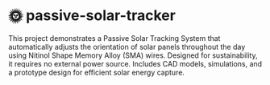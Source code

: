 # 🌞 passive-solar-tracker
This project demonstrates a Passive Solar Tracking System that automatically adjusts the orientation of solar panels throughout the day using Nitinol Shape Memory Alloy (SMA) wires. Designed for sustainability, it requires no external power source. Includes CAD models, simulations, and a prototype design for efficient solar energy capture.
